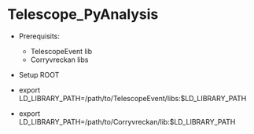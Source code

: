 # Telescope_PyAnalysis

- Prerequisits:
  - TelescopeEvent lib
  - Corryvreckan libs

- Setup ROOT
- export LD_LIBRARY_PATH=/path/to/TelescopeEvent/libs:$LD_LIBRARY_PATH
- export LD_LIBRARY_PATH=/path/to/Corryvreckan/lib:$LD_LIBRARY_PATH
